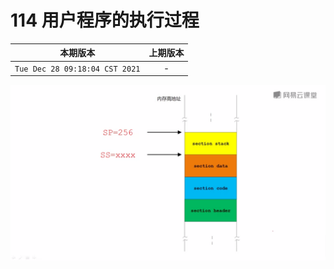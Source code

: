 # 114 用户程序的执行过程

|本期版本| 上期版本
|:---:|:---:
`Tue Dec 28 09:18:04 CST 2021` | -

<img src="./114-01.png" />
